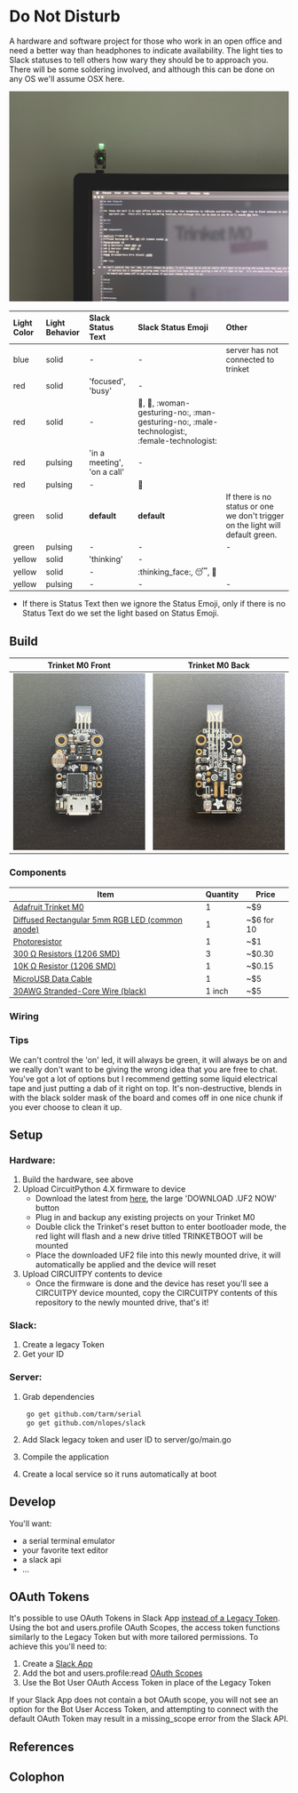 Do Not Disturb
==============

A hardware and software project for those who work in an open office and need a better way than headphones to indicate availability.  The light ties to Slack statuses to tell others how wary they should be to approach you.  There will be some soldering involved, and although this can be done on any OS we'll assume OSX here.

![](assets/IMG_6796.JPG)

| Light Color | Light Behavior | Slack Status Text | Slack Status Emoji | Other |
| :---------- | :------------- | :---------------- | :----------------- | :---- |
| blue    | solid   | - | - | server has not connected to trinket |
| red     | solid   | 'focused', 'busy' | - | |
| red     | solid   | - | :triangular_flag_on_post:, :red_circle:, :woman-gesturing-no:, :man-gesturing-no:, :male-technologist:, :female-technologist: | |
| red     | pulsing | 'in a meeting', 'on a call' | - | |
| red     | pulsing | - | :middle_finger: | |
| green   | solid   | __default__ | __default__ | If there is no status or one we don't trigger on the light will default green. |
| green   | pulsing | - | - | - |
| yellow  | solid   | 'thinking' | - | |
| yellow  | solid   | - | :thinking_face:, :sleeping:, :shushing_face: | |
| yellow  | pulsing | - | - | - |

* If there is Status Text then we ignore the Status Emoji, only if there is no Status Text do we set the light based on Status Emoji.

Build
-----

| Trinket M0 Front | Trinket M0 Back |
| :-----------: | :----------: |
| ![](assets/IMG_0842.JPG) | ![](assets/IMG_7806.JPG) |

### Components

| Item | Quantity | Price |
| ---- | -------- | ----- |
| [Adafruit Trinket M0](https://www.adafruit.com/product/3500) | 1 | ~$9 |
| [Diffused Rectangular 5mm RGB LED (common anode)](https://www.adafruit.com/product/2739) | 1 | ~$6 for 10 |
| [Photoresistor](https://www.adafruit.com/product/161) | 1 | ~$1 |
| [300 Ω Resistors (1206 SMD)](https://www.mouser.com/Passive-Components/Resistors/SMD-Resistors-Chip-Resistors/_/N-7h7yu?P=1z0x8a5Z1z0x6frZ1yzmoty) | 3 | ~$0.30 |
| [10K Ω Resistor (1206 SMD)](https://www.mouser.com/Passive-Components/Resistors/SMD-Resistors-Chip-Resistors/_/N-7h7yu?P=1z0x6frZ1yzmotyZ1yzmno7) | 1 | ~$0.15 |
| [MicroUSB Data Cable](https://www.amazon.com/dp/B0711PVX6Z/ref=cm_sw_em_r_mt_dp_U_NwJdDb4PMCY4R) | 1 | ~$5 |
| [30AWG Stranded-Core Wire (black)](https://www.adafruit.com/product/3164) | 1 inch | ~$5 |

### Wiring

### Tips

We can't control the 'on' led, it will always be green, it will always be on and we really don't want to be giving the wrong idea that you are free to chat.  You've got a lot of options but I recommend getting some liquid electrical tape and just putting a dab of it right on top.  It's non-destructive, blends in with the black solder mask of the board and comes off in one nice chunk if you ever choose to clean it up.

Setup
-----

### Hardware:

1. Build the hardware, see above
2. Upload CircuitPython 4.X firmware to device
   - Download the latest from [here](https://circuitpython.org/board/trinket_m0/), the large 'DOWNLOAD .UF2 NOW' button
   - Plug in and backup any existing projects on your Trinket M0
   - Double click the Trinket's reset button to enter bootloader mode, the red light will flash and a new drive titled TRINKETBOOT will be mounted
   - Place the downloaded UF2 file into this newly mounted drive, it will automatically be applied and the device will reset
3. Upload CIRCUITPY contents to device
   - Once the firmware is done and the device has reset you'll see a CIRCUITPY device mounted, copy the CIRCUITPY contents of this repository to the newly mounted drive, that's it!

### Slack:

1. Create a legacy Token
2. Get your ID

### Server:

1. Grab dependencies

        go get github.com/tarm/serial
        go get github.com/nlopes/slack

2. Add Slack legacy token and user ID to server/go/main.go
3. Compile the application
4. Create a local service so it runs automatically at boot

Develop
-------

You'll want:

- a serial terminal emulator
- your favorite text editor
- a slack api
- ...


OAuth Tokens
----------
It's possible to use OAuth Tokens in Slack App [instead of a Legacy Token](https://github.com/nlopes/slack/issues/184).  Using the bot and users.profile OAuth Scopes, the access token functions similarly to the Legacy Token but with more tailored permissions. 
To achieve this you'll need to:

1. Create a [Slack App](https://api.slack.com/apps)  
2. Add the bot and users.profile:read [OAuth Scopes](https://api.slack.com/docs/presence-and-status)
3. Use the Bot User OAuth Access Token in place of the Legacy Token

If your Slack App does not contain a bot OAuth scope, you will not see an option for the Bot User Access Token, and attempting to connect with the default OAuth Token may result in a missing_scope error from the Slack API.


References
----------


Colophon
--------

